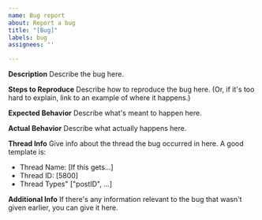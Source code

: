 ```yaml
---
name: Bug report
about: Report a bug
title: "[Bug]"
labels: bug
assignees: ''

---
```


**Description**
Describe the bug here.

**Steps to Reproduce**
Describe how to reproduce the bug here. (Or, if it's too hard to explain, link to an example of where it happens.)

**Expected Behavior**
Describe what's meant to happen here.

**Actual Behavior**
Describe what actually happens here.

**Thread Info**
Give info about the thread the bug occurred in here. A good template is:
- Thread Name: [If this gets...]
- Thread ID: [5800]
- Thread Types" ["postID", ...]

**Additional Info**
If there's any information relevant to the bug that wasn't given earlier, you can give it here.
